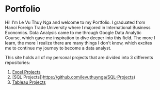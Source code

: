 # Portfolio

Hi! I'm Le Vu Thuy Nga and welcome to my Portfolio. I graduated from Hanoi Foreign Trade University where I majored in International Business Economics. Data Analysis came to me through Google Data Analytic Course, which gave me inspiration to dive deeper into this field. The more I learn, the more I realize there are many things I don't know, which excites me to continue my journey to become a data analyst. 

This site holds all of my personal projects that are divided into 3 differents repositories:
1. [Excel Projects](https://github.com/levuthuynga/Excel-Projects)
2. [SQL Projects])https://github.com/levuthuynga/SQL-Projects)
3. [Tableau Projects](https://github.com/levuthuynga/Tableau-Projects)

